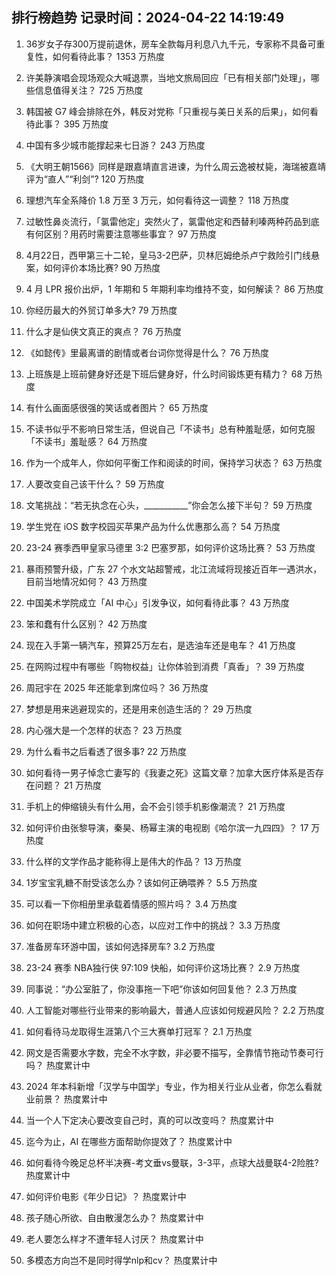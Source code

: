 
## 排行榜趋势 记录时间：2024-04-22 14:19:49
  
  1. 36岁女子存300万提前退休，房车全款每月利息八九千元，专家称不具备可重复性，如何看待此事？ 1353 万热度
    
  2. 许美静演唱会现场观众大喊退票，当地文旅局回应「已有相关部门处理」，哪些信息值得关注？ 725 万热度
    
  3. 韩国被 G7 峰会排除在外，韩反对党称「只重视与美日关系的后果」，如何看待此事？ 395 万热度
    
  4. 中国有多少城市能撑起来七日游？ 243 万热度
    
  5. 《大明王朝1566》同样是跟嘉靖直言进谏，为什么周云逸被杖毙，海瑞被嘉靖评为“直人”“利剑”? 120 万热度
    
  6. 理想汽车全系降价 1.8 万至 3 万元，如何看待这一调整？ 118 万热度
    
  7. 过敏性鼻炎流行，「氯雷他定」突然火了，氯雷他定和西替利嗪两种药品到底有何区别？用药时需要注意哪些事宜？ 97 万热度
    
  8. 4月22日，西甲第三十二轮，皇马3-2巴萨，贝林厄姆绝杀卢宁救险引门线悬案，如何评价本场比赛? 90 万热度
    
  9. 4 月 LPR 报价出炉，1 年期和 5 年期利率均维持不变，如何解读？ 86 万热度
    
  10. 你经历最大的外贸订单多大? 79 万热度
    
  11. 什么才是仙侠文真正的爽点？ 76 万热度
    
  12. 《如懿传》里最离谱的剧情或者台词你觉得是什么？ 76 万热度
    
  13. 上班族是上班前健身好还是下班后健身好，什么时间锻炼更有精力？ 68 万热度
    
  14. 有什么画面感很强的笑话或者图片？ 65 万热度
    
  15. 不读书似乎不影响日常生活，但说自己「不读书」总有种羞耻感，如何克服「不读书」羞耻感？ 64 万热度
    
  16. 作为一个成年人，你如何平衡工作和阅读的时间，保持学习状态？ 63 万热度
    
  17. 人要改变自己该干什么？ 59 万热度
    
  18. 文笔挑战：“若无执念在心头，___________”你会怎么接下半句？ 59 万热度
    
  19. 学生党在 iOS 数字校园买苹果产品为什么优惠那么高？ 54 万热度
    
  20. 23-24 赛季西甲皇家马德里 3:2 巴塞罗那，如何评价这场比赛？ 53 万热度
    
  21. 暴雨预警升级，广东 27 个水文站超警戒，北江流域将现接近百年一遇洪水，目前当地情况如何？ 43 万热度
    
  22. 中国美术学院成立「AI 中心」引发争议，如何看待此事？ 43 万热度
    
  23. 笨和蠢有什么区别？ 42 万热度
    
  24. 现在入手第一辆汽车，预算25万左右，是选油车还是电车？ 41 万热度
    
  25. 在网购过程中有哪些「购物权益」让你体验到消费「真香」？ 39 万热度
    
  26. 周冠宇在 2025 年还能拿到席位吗？ 36 万热度
    
  27. 梦想是用来逃避现实的，还是用来创造生活的？ 29 万热度
    
  28. 内心强大是一个怎样的状态？ 23 万热度
    
  29. 为什么看书之后看透了很多事? 22 万热度
    
  30. 如何看待一男子悼念亡妻写的《我妻之死》这篇文章？加拿大医疗体系是否存在问题？ 21 万热度
    
  31. 手机上的伸缩镜头有什么用，会不会引领手机影像潮流？ 21 万热度
    
  32. 如何评价由张黎导演，秦昊、杨幂主演的电视剧《哈尔滨一九四四》？ 17 万热度
    
  33. 什么样的文学作品才能称得上是伟大的作品？ 13 万热度
    
  34. 1岁宝宝乳糖不耐受该怎么办？该如何正确喂养？ 5.5 万热度
    
  35. 可以看一下你相册里承载着情感的照片吗？ 3.4 万热度
    
  36. 如何在职场中建立积极的心态，以应对工作中的挑战？ 3.3 万热度
    
  37. 准备房车环游中国，该如何选择房车? 3.2 万热度
    
  38. 23-24 赛季 NBA独行侠 97:109 快船，如何评价这场比赛？ 2.9 万热度
    
  39. 同事说：“办公室脏了，你没事拖一下吧”你该如何回复他？ 2.3 万热度
    
  40. 人工智能对哪些行业带来的影响最大，普通人应该如何规避风险？ 2.2 万热度
    
  41. 如何看待马龙取得生涯第八个三大赛单打冠军？ 2.1 万热度
    
  42. 网文是否需要水字数，完全不水字数，非必要不描写，全靠情节拖动节奏可行吗？ 热度累计中
    
  43. 2024 年本科新增「汉学与中国学」专业，作为相关行业从业者，你怎么看就业前景？ 热度累计中
    
  44. 当一个人下定决心要改变自己时，真的可以改变吗？ 热度累计中
    
  45. 迄今为止，AI 在哪些方面帮助你提效了？ 热度累计中
    
  46. 如何看待今晚足总杯半决赛-考文垂vs曼联，3-3平，点球大战曼联4-2险胜? 热度累计中
    
  47. 如何评价电影《年少日记》？ 热度累计中
    
  48. 孩子随心所欲、自由散漫怎么办？ 热度累计中
    
  49. 老人要怎么样才不遭年轻人讨厌？ 热度累计中
    
  50. 多模态方向岂不是同时得学nlp和cv？ 热度累计中
    